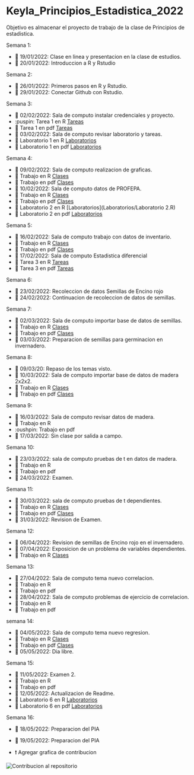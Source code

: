 # Keyla_Principios_Estadistica_2022
Objetivo es almacenar el proyecto de trabajo de la clase de Principios de estadistica.

Semana 1:
+ :dart: 19/01/2022: Clase en linea y presentacion en la clase de estudios.
+ :dart: 20/01/2022: Introduccion a R y Rstudio

Semana 2: 
+ :dart: 26/01/2022: Primeros pasos en R y Rstudio.
+ :dart: 29/01/2022: Conectar Github con Rstudio.

Semana 3:
+ :dart: 02/02/2022: Sala de computo instalar credenciales y proyecto.
+ :puspin: Tarea 1 en R [Tareas](Tareas/TareaS3D1.R)
+ :pushpin: Tarea 1 en pdf [Tareas](Tareas/TareaS3D1.pdf)
+ :dart: 03/02/2022: Sala de computo revisar laboratorio y tareas.
+ :pushpin: Laboratorio 1 en R [Laboratorios](Laboratorios/Laboratorios.R)
+ :pushpin: Laboratorio 1 en pdf [Laboratorios](Laboratorios/Laboratorios.pdf)

Semana 4:
+ :dart: 09/02/2022: Sala de computo realizacion de graficas.
+ :pushpin: Trabajo en R [Clases](Clases/ClaseS4.R) 
+ :pushpin: Trabajo en pdf [Clases](Clases/ClaseS4.pdf)
+ :dart: 10/02/2022: Sala de computo datos de PROFEPA. 
+ :pushpin: Trabajo en R [Clases](Clases/ClaseS4D2.R)
+ :pushpin: Trabajo en pdf [Clases](Clases/ClaseS4D2.pdf)
+ :pushpin: Laboratorio 2 en R [Laboratorios](Laboratorios/Laboratorio 2.R)
+ :pushpin: Laboratorio 2 en pdf [Laboratorios](Laboratorios/Laboratorio-2.pdf)

Semana 5:
+ :dart: 16/02/2022: Sala de computo trabajo con datos de inventario.
+ :pushpin: Trabajo en R [Clases](Clases/ClaseS5D1.R)
+ :pushpin: Trabajo en pdf [Clases](Clases/ClaseS5D1.pdf)
+ :dart: 17/02/2022: Sala de computo Estadistica diferencial
+ :pushpin: Tarea 3 en R [Tareas](Tareas/Tarea3.R)
+ :pushpin: Tarea 3 en pdf [Tareas](Tareas/Tarea3.pdf)

Semana 6:
+ :dart: 23/02/2022: Recoleccion de datos Semillas de Encino rojo
+ :dart: 24/02/2022: Continuacion de recoleccion de datos de semillas. 

Semana 7: 
+ :dart: 02/03/2022: Sala de computo importar base de datos de semillas.
+ :pushpin: Trabajo en R [Clases](Clases/ClaseS7D1.R)
+ :pushpin: Trabajo en pdf [Clases](Clases/ClaseS7D1.pdf)
+ :dart: 03/03/2022: Preparacion de semillas para germinacion en invernadero. 

Semana 8:
+ :dart: 09/03/20: Repaso de los temas visto.
+ :dart: 10/03/2022: Sala de computo importar base de datos de madera 2x2x2.
+ :pushpin: Trabajo en R [Clases](Clases/ClaseS8D2.R)
+ :pushpin: Trabajo en pdf [Clases](Clases/ClaseS8D2.pdf)

Semana 9: 
+ :dart: 16/03/2022: Sala de computo revisar datos de madera.
+ :pushpin: Trabajo en R
+ :oushpin: Trabajo en pdf 
+ :dart: 17/03/2022: Sin clase por salida a campo.

Semana 10:
+ :dart: 23/03/2022: sala de computo pruebas de t en datos de madera.
+ :pushpin: Trabajo en R
+ :pushpin: Trabajo en pdf 
+ :dart: 24/03/2022: Examen. 

Semana 11: 
+ :dart: 30/03/2022: sala de computo pruebas de t dependientes.
+ :pushpin: Trabajo en R [Clases](Clases/ClaseS11D1.R)
+ :pushpin: Trabajo en pdf [Clases](Clases/ClaseS11D1.pdf)
+ :dart: 31/03/2022: Revision de Examen. 

Semana 12:
+ :dart: 06/04/2022: Revision de semillas de Encino rojo en el invernadero.
+ :dart: 07/04/2022: Exposicion de un problema de variables dependientes.
+ :pushpin: Trabajo en R [Clases](Clases/Tarea-S12D2.R)


Semana 13:
+ :dart: 27/04/2022: Sala de computo tema nuevo correlacion.
+ :pushpin: Trabajo en R
+ :pushpin: Trabajo en pdf 
+ :dart: 28/04/2022: Sala de computo problemas de ejercicio de correlacion. 
+ :pushpin: Trabajo en R
+ :pushpin: Trabajo en pdf 

semana 14: 
+ :dart: 04/05/2022: Sala de computo tema nuevo regresion.
+ :pushpin: Trabajo en R [Clases](Clases/ClaseS14D1.R)
+ :pushpin: Trabajo en pdf [Clases](Clases/ClaseS14D1.pdf)
+ :dart: 05/05/2022: Dia libre.

Semana 15:
+ :dart: 11/05/2022: Examen 2.
+ :pushpin: Trabajo en R
+ :pushpin: Trabajo en pdf  
+ :dart: 12/05/2022: Actualizacion de Readme.
+ :pushpin: Laboratorio 6 en R [Laboratorios](Laboratorios/Laboratorio6.R)
+ :pushpin: Laboratorio 6 en pdf [Laboratorios](Laboratorios/Laboratorio6.pdf)

Semana 16:
+ :dart: 18/05/2022: Preparacion del PIA
+ :dart: 19/05/2022: Preparacion del PIA 

+ :exclamation: Agregar grafica de contribucion 

![Contribucion al repositorio]()



